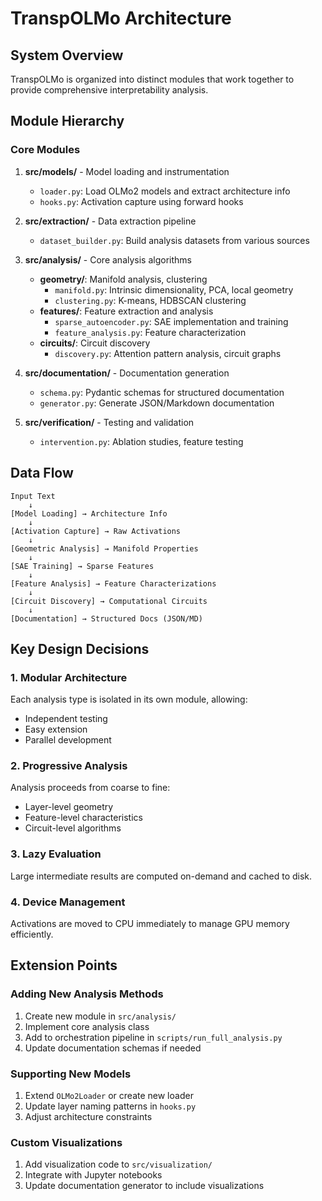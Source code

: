 # TranspOLMo Architecture

## System Overview

TranspOLMo is organized into distinct modules that work together to provide comprehensive interpretability analysis.

## Module Hierarchy

### Core Modules

1. **src/models/** - Model loading and instrumentation
   - `loader.py`: Load OLMo2 models and extract architecture info
   - `hooks.py`: Activation capture using forward hooks

2. **src/extraction/** - Data extraction pipeline
   - `dataset_builder.py`: Build analysis datasets from various sources

3. **src/analysis/** - Core analysis algorithms
   - **geometry/**: Manifold analysis, clustering
     - `manifold.py`: Intrinsic dimensionality, PCA, local geometry
     - `clustering.py`: K-means, HDBSCAN clustering
   - **features/**: Feature extraction and analysis
     - `sparse_autoencoder.py`: SAE implementation and training
     - `feature_analysis.py`: Feature characterization
   - **circuits/**: Circuit discovery
     - `discovery.py`: Attention pattern analysis, circuit graphs

4. **src/documentation/** - Documentation generation
   - `schema.py`: Pydantic schemas for structured documentation
   - `generator.py`: Generate JSON/Markdown documentation

5. **src/verification/** - Testing and validation
   - `intervention.py`: Ablation studies, feature testing

## Data Flow

```
Input Text
    ↓
[Model Loading] → Architecture Info
    ↓
[Activation Capture] → Raw Activations
    ↓
[Geometric Analysis] → Manifold Properties
    ↓
[SAE Training] → Sparse Features
    ↓
[Feature Analysis] → Feature Characterizations
    ↓
[Circuit Discovery] → Computational Circuits
    ↓
[Documentation] → Structured Docs (JSON/MD)
```

## Key Design Decisions

### 1. Modular Architecture
Each analysis type is isolated in its own module, allowing:
- Independent testing
- Easy extension
- Parallel development

### 2. Progressive Analysis
Analysis proceeds from coarse to fine:
- Layer-level geometry
- Feature-level characteristics
- Circuit-level algorithms

### 3. Lazy Evaluation
Large intermediate results are computed on-demand and cached to disk.

### 4. Device Management
Activations are moved to CPU immediately to manage GPU memory efficiently.

## Extension Points

### Adding New Analysis Methods

1. Create new module in `src/analysis/`
2. Implement core analysis class
3. Add to orchestration pipeline in `scripts/run_full_analysis.py`
4. Update documentation schemas if needed

### Supporting New Models

1. Extend `OLMo2Loader` or create new loader
2. Update layer naming patterns in `hooks.py`
3. Adjust architecture constraints

### Custom Visualizations

1. Add visualization code to `src/visualization/`
2. Integrate with Jupyter notebooks
3. Update documentation generator to include visualizations
